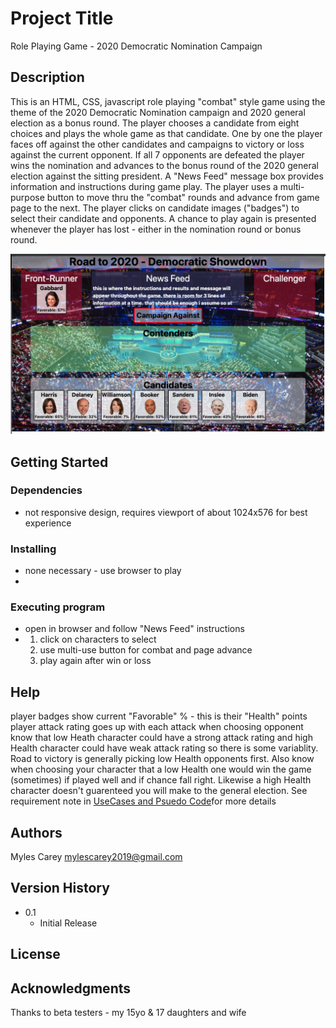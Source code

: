 # Project Title

Role Playing Game - 2020 Democratic Nomination Campaign

## Description

This is an HTML, CSS, javascript role playing "combat" style  game using the theme of the 2020 Democratic Nomination
campaign and 2020 general election as a bonus round.
The player chooses a candidate from eight choices and plays the whole game as that candidate.
One by one the player faces off against the other candidates and campaigns to victory or loss against the current opponent.
If all 7 opponents are defeated the player wins the nomination and advances to the bonus round of the 2020 general election
against the sitting president.
A "News Feed" message box provides information and instructions during game play.
The player uses a multi-purpose button to move thru the "combat" rounds and advance from game page to the next.
The player clicks on candidate images ("badges") to select their candidate and opponents.
A chance to play again is presented whenever the player has lost - either in the nomination round or bonus round. 

![Democratic Nomination](assets/images/wireframe.png)

## Getting Started

### Dependencies

* not responsive design, requires viewport of about 1024x576 for best experience 

### Installing

* none necessary - use browser to play
* 
### Executing program

* open in browser and follow "News Feed" instructions
*   1. click on characters to select
    2. use multi-use button for combat and page advance
    3. play again after win or loss
    

## Help

player badges show current "Favorable" % - this is their "Health" points
player attack rating goes up with each attack
when choosing opponent know that low Heath character could have a strong attack rating
and high Health character could have weak attack rating so there is some variablity.
Road to victory is generally picking low Health opponents first.
Also know when choosing your character that a low Health one would win the game (sometimes)
if played well and if chance fall right.  Likewise a high Health character doesn't
guarenteed you will make to the general election.
See requirement note in [UseCases and Psuedo Code](UseCases-PsuedoCode.md)for more details

## Authors

Myles Carey 
mylescarey2019@gmail.com 

## Version History
 
* 0.1
    * Initial Release

## License


## Acknowledgments

Thanks to beta testers - my 15yo & 17 daughters and wife 
